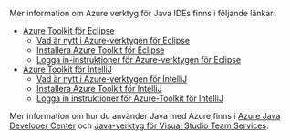 Mer information om Azure verktyg för Java IDEs finns i följande länkar:

* [Azure Toolkit för Eclipse](/azure/azure-toolkit-for-eclipse)
  * [Vad är nytt i Azure-verktygen för Eclipse](/azure/azure-toolkit-for-eclipse-whats-new)
  * [Installera Azure Toolkit för Eclipse](/azure/azure-toolkit-for-eclipse-installation)
  * [Logga in-instruktioner för Azure-verktygen för Eclipse](/azure/azure-toolkit-for-eclipse-sign-in-instructions)
* [Azure Toolkit för IntelliJ](/azure/azure-toolkit-for-intellij)
  * [Vad är nytt i Azure-verktygen för IntelliJ](/azure/azure-toolkit-for-intellij-whats-new)
  * [Installera Azure Toolkit för IntelliJ](/azure/azure-toolkit-for-intellij-installation)
  * [Logga in instruktioner för Azure-Toolkit för IntelliJ](/azure/azure-toolkit-for-intellij-sign-in-instructions)

Mer information om hur du använder Java med Azure finns i [Azure Java Developer Center](https://azure.microsoft.com/develop/java/) och [Java-verktyg för Visual Studio Team Services](https://java.visualstudio.com/).
